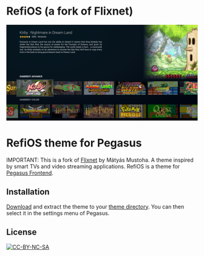# RefiOS (a fork of Flixnet)

![](.meta/screenshot.png)

# RefiOS theme for Pegasus

IMPORTANT: This is a fork of [Flixnet](https://github.com/mmatyas/pegasus-theme-flixnet) by Mátyás Mustoha. A theme inspired by smart TVs and video streaming applications. RefiOS is a theme for [Pegasus Frontend](http://pegasus-frontend.org/).

## Installation

[Download](https://github.com/eleo95/pegasus-theme-refiOS/archive/master.zip) and extract the theme to your [theme directory](http://pegasus-frontend.org/docs/user-guide/installing-themes). You can then select it in the settings menu of Pegasus.

## License

[![CC-BY-NC-SA](https://i.creativecommons.org/l/by-nc-sa/4.0/88x31.png)](http://creativecommons.org/licenses/by-nc-sa/4.0/)
